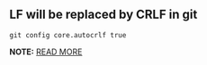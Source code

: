 ## LF will be replaced by CRLF in git

```
git config core.autocrlf true
```

**NOTE:** [READ MORE](https://stackoverflow.com/questions/5834014/lf-will-be-replaced-by-crlf-in-git-what-is-that-and-is-it-important)